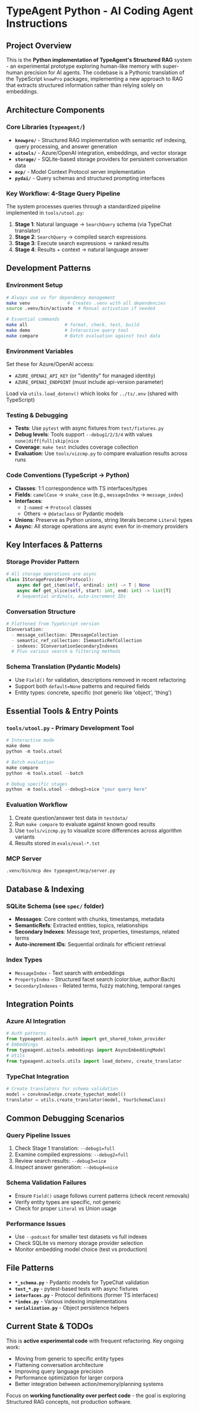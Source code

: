 # TypeAgent Python - AI Coding Agent Instructions

## Project Overview

This is the **Python implementation of TypeAgent's Structured RAG** system - an experimental prototype exploring human-like memory with super-human precision for AI agents. The codebase is a Pythonic translation of the TypeScript `knowPro` packages, implementing a new approach to RAG that extracts structured information rather than relying solely on embeddings.

## Architecture Components

### Core Libraries (`typeagent/`)
- **`knowpro/`** - Structured RAG implementation with semantic ref indexing, query processing, and answer generation
- **`aitools/`** - Azure/OpenAI integration, embeddings, and vector storage
- **`storage/`** - SQLite-based storage providers for persistent conversation data
- **`mcp/`** - Model Context Protocol server implementation
- **`pydai/`** - Query schemas and structured prompting interfaces

### Key Workflow: 4-Stage Query Pipeline
The system processes queries through a standardized pipeline implemented in `tools/utool.py`:

1. **Stage 1**: Natural language → `SearchQuery` schema (via TypeChat translator)
2. **Stage 2**: `SearchQuery` → compiled search expressions
3. **Stage 3**: Execute search expressions → ranked results
4. **Stage 4**: Results + context → natural language answer

## Development Patterns

### Environment Setup
```bash
# Always use uv for dependency management
make venv              # Creates .venv with all dependencies
source .venv/bin/activate  # Manual activation if needed

# Essential commands
make all              # format, check, test, build
make demo             # Interactive query tool
make compare          # Batch evaluation against test data
```

### Environment Variables
Set these for Azure/OpenAI access:
- `AZURE_OPENAI_API_KEY` (or "identity" for managed identity)
- `AZURE_OPENAI_ENDPOINT` (must include api-version parameter)

Load via `utils.load_dotenv()` which looks for `../ts/.env` (shared with TypeScript)

### Testing & Debugging
- **Tests**: Use `pytest` with async fixtures from `test/fixtures.py`
- **Debug levels**: Tools support `--debug1/2/3/4` with values `none|diff|full|skip|nice`
- **Coverage**: `make test` includes coverage collection
- **Evaluation**: Use `tools/vizcmp.py` to compare evaluation results across runs

### Code Conventions (TypeScript → Python)
- **Classes**: 1:1 correspondence with TS interfaces/types
- **Fields**: `camelCase` → `snake_case` (e.g., `messageIndex` → `message_index`)
- **Interfaces**:
  - `I-named` → `Protocol` classes
  - Others → `@dataclass` or Pydantic models
- **Unions**: Preserve as Python unions, string literals become `Literal` types
- **Async**: All storage operations are async even for in-memory providers

## Key Interfaces & Patterns

### Storage Provider Pattern
```python
# All storage operations are async
class IStorageProvider(Protocol):
    async def get_item(self, ordinal: int) -> T | None
    async def get_slice(self, start: int, end: int) -> list[T]
    # Sequential ordinals, auto-increment IDs
```

### Conversation Structure
```python
# Flattened from TypeScript version
IConversation:
  - message_collection: IMessageCollection
  - semantic_ref_collection: ISemanticRefCollection
  - indexes: IConversationSecondaryIndexes
  # Plus various search & filtering methods
```

### Schema Translation (Pydantic Models)
- Use `Field()` for validation, descriptions removed in recent refactoring
- Support both `default=None` patterns and required fields
- Entity types: concrete, specific (not generic like 'object', 'thing')

## Essential Tools & Entry Points

### `tools/utool.py` - Primary Development Tool
```python
# Interactive mode
make demo
python -m tools.utool

# Batch evaluation
make compare
python -m tools.utool --batch

# Debug specific stages
python -m tools.utool --debug3=nice "your query here"
```

### Evaluation Workflow
1. Create question/answer test data in `testdata/`
2. Run `make compare` to evaluate against known good results
3. Use `tools/vizcmp.py` to visualize score differences across algorithm variants
4. Results stored in `evals/eval-*.txt`

### MCP Server
```bash
.venv/bin/mcp dev typeagent/mcp/server.py
```

## Database & Indexing

### SQLite Schema (see `spec/` folder)
- **Messages**: Core content with chunks, timestamps, metadata
- **SemanticRefs**: Extracted entities, topics, relationships
- **Secondary Indexes**: Message text, properties, timestamps, related terms
- **Auto-increment IDs**: Sequential ordinals for efficient retrieval

### Index Types
- `MessageIndex` - Text search with embeddings
- `PropertyIndex` - Structured facet search (color:blue, author:Bach)
- `SecondaryIndexes` - Related terms, fuzzy matching, temporal ranges

## Integration Points

### Azure AI Integration
```python
# Auth patterns
from typeagent.aitools.auth import get_shared_token_provider
# Embeddings
from typeagent.aitools.embeddings import AsyncEmbeddingModel
# Utils
from typeagent.aitools.utils import load_dotenv, create_translator
```

### TypeChat Integration
```python
# Create translators for schema validation
model = convknowledge.create_typechat_model()
translator = utils.create_translator(model, YourSchemaClass)
```

## Common Debugging Scenarios

### Query Pipeline Issues
1. Check Stage 1 translation: `--debug1=full`
2. Examine compiled expressions: `--debug2=full`
3. Review search results: `--debug3=nice`
4. Inspect answer generation: `--debug4=nice`

### Schema Validation Failures
- Ensure `Field()` usage follows current patterns (check recent removals)
- Verify entity types are specific, not generic
- Check for proper `Literal` vs Union usage

### Performance Issues
- Use `--podcast` for smaller test datasets vs full indexes
- Check SQLite vs memory storage provider selection
- Monitor embedding model choice (test vs production)

## File Patterns

- **`*_schema.py`** - Pydantic models for TypeChat validation
- **`test_*.py`** - pytest-based tests with async fixtures
- **`interfaces.py`** - Protocol definitions (former TS interfaces)
- **`*index.py`** - Various indexing implementations
- **`serialization.py`** - Object persistence helpers

## Current State & TODOs

This is **active experimental code** with frequent refactoring. Key ongoing work:
- Moving from generic to specific entity types
- Flattening conversation architecture
- Improving query language precision
- Performance optimization for larger corpora
- Better integration between action/memory/planning systems

Focus on **working functionality over perfect code** - the goal is exploring Structured RAG concepts, not production software.
